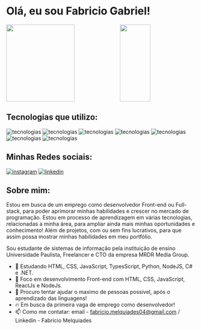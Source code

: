 


<h1>Olá, eu sou Fabricio Gabriel!</h1>



<div style="display: flex;">
  <img height=205 width=60% align="center" src="https://github-readme-stats.vercel.app/api?username=Fabricio-Gabriel&theme=tokyonight" />

  <img height=205 width=40% align="center" src="https://github-readme-stats.vercel.app/api/top-langs/?username=Fabricio-Gabriel&layout=compact&theme=tokyonight" />
</div>



<h2>Tecnologias que utilizo:</h2>

![tecnologias](https://img.shields.io/badge/HTML5-E34F26?style=for-the-badge&logo=html5&logoColor=white) 
![tecnologias](https://img.shields.io/badge/CSS3-1572B6?style=for-the-badge&logo=css3&logoColor=white) 
![tecnologias](https://img.shields.io/badge/JavaScript-F7DF1E?style=for-the-badge&logo=javascript&logoColor=black) 
![tecnologias](https://img.shields.io/badge/Python-14354C?style=for-the-badge&logo=python&logoColor=white)
![tecnologias](https://img.shields.io/badge/Node.js-43853D?style=for-the-badge&logo=node.js&logoColor=white)
![tecnologias](https://img.shields.io/badge/TypeScript-007ACC?style=for-the-badge&logo=typescript&logoColor=white)
![tecnologias](https://img.shields.io/badge/C%23-239120?style=for-the-badge&logo=c-sharp&logoColor=white)

<h2>Minhas Redes sociais:</h2>

[![instagram](https://img.shields.io/badge/Instagram-E4405F?style=for-the-badge&logo=instagram&logoColor=white)](https://www.instagram.com/fab_biel/)
[![linkedin](https://img.shields.io/badge/LinkedIn-0077B5?style=for-the-badge&logo=linkedin&logoColor=white)](https://www.linkedin.com/in/fabricio-melquiades-342883238/)

<h2>Sobre mim:</h2>

<p>Estou em busca de um emprego como desenvolvedor Front-end ou Full-stack, para poder aprimorar minhas habilidades e crescer no mercado de programação. Estou em processo de aprendizagem em várias tecnologias, relacionadas a minha área, para ampliar ainda mais minhas oportunidades e conhecimento! Além de projetos, com ou sem fins lucrativos, para que assim possa mostrar minhas habilidades em meu portfólio.</p>

<p>Sou estudante de sistemas de informação pela instituição de ensino Universidade Paulista, Freelancer e CTO da empresa MRDR Media Group.</p>


- 👀 Estudando HTML, CSS, JavaScript, TypesScript, Python, NodeJS, C# e .NET. 
- 🌱 Foco em desenvolvimento Front-end com HTML, CSS, JavaScript, ReactJs e NodeJs.
- 💞️ Procuro tentar ajudar o maximo de pessoas possivel, após o aprendizado das linguagens!
- 🔥 Em busca da primeira vaga de emprego como desenvolvedor!
- 📫 Como me contatar: email - fabricio.melquiades04@gmail.com / Linkedin - Fabricio Melquiades


